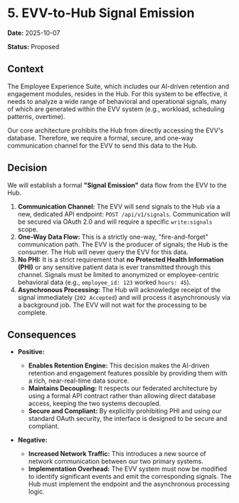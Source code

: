 # 5. EVV-to-Hub Signal Emission

**Date:** 2025-10-07

**Status:** Proposed

## Context

The Employee Experience Suite, which includes our AI-driven retention and engagement modules, resides in the Hub. For this system to be effective, it needs to analyze a wide range of behavioral and operational signals, many of which are generated within the EVV system (e.g., workload, scheduling patterns, overtime).

Our core architecture prohibits the Hub from directly accessing the EVV's database. Therefore, we require a formal, secure, and one-way communication channel for the EVV to send this data to the Hub.

## Decision

We will establish a formal **"Signal Emission"** data flow from the EVV to the Hub.

1.  **Communication Channel:** The EVV will send signals to the Hub via a new, dedicated API endpoint: `POST /api/v1/signals`. Communication will be secured via OAuth 2.0 and will require a specific `write:signals` scope.
2.  **One-Way Data Flow:** This is a strictly one-way, "fire-and-forget" communication path. The EVV is the producer of signals; the Hub is the consumer. The Hub will never query the EVV for this data.
3.  **No PHI:** It is a strict requirement that **no Protected Health Information (PHI)** or any sensitive patient data is ever transmitted through this channel. Signals must be limited to anonymized or employee-centric behavioral data (e.g., `employee_id: 123` worked `hours: 45`).
4.  **Asynchronous Processing:** The Hub will acknowledge receipt of the signal immediately (`202 Accepted`) and will process it asynchronously via a background job. The EVV will not wait for the processing to be complete.

## Consequences

-   **Positive:**
    -   **Enables Retention Engine:** This decision makes the AI-driven retention and engagement features possible by providing them with a rich, near-real-time data source.
    -   **Maintains Decoupling:** It respects our federated architecture by using a formal API contract rather than allowing direct database access, keeping the two systems decoupled.
    -   **Secure and Compliant:** By explicitly prohibiting PHI and using our standard OAuth security, the interface is designed to be secure and compliant.

-   **Negative:**
    -   **Increased Network Traffic:** This introduces a new source of network communication between our two primary systems.
    -   **Implementation Overhead:** The EVV system must now be modified to identify significant events and emit the corresponding signals. The Hub must implement the endpoint and the asynchronous processing logic.
